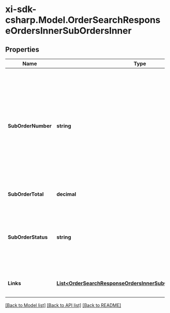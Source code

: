 # xi-sdk-csharp.Model.OrderSearchResponseOrdersInnerSubOrdersInner

## Properties

Name | Type | Description | Notes
------------ | ------------- | ------------- | -------------
**SubOrderNumber** | **string** | The sub order number. The two-digit prefix is the warehouse code of the warehouse nearest to the reseller. The middle number is the order number. The two-digit suffix is the sub order number. | [optional] 
**SubOrderTotal** | **decimal** | The total for the suborder. | [optional] 
**SubOrderStatus** | **string** | The status of the suborder. One of:- Shipped, Canceled, Backordered, Processing, On Hold, Delivered | [optional] 
**Links** | [**List&lt;OrderSearchResponseOrdersInnerSubOrdersInnerLinksInner&gt;**](OrderSearchResponseOrdersInnerSubOrdersInnerLinksInner.md) | Link to Order Details for the sub order(s). | [optional] 

[[Back to Model list]](../README.md#documentation-for-models) [[Back to API list]](../README.md#documentation-for-api-endpoints) [[Back to README]](../README.md)

